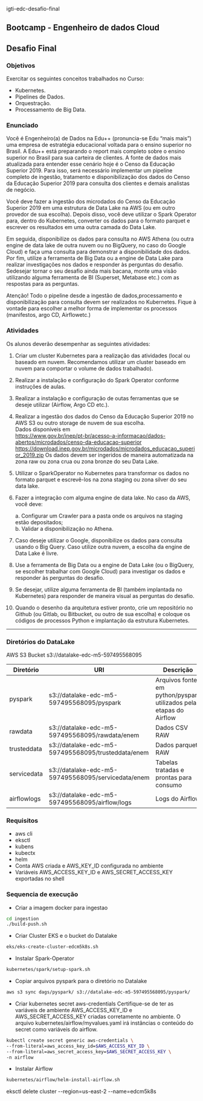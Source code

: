 igti-edc-desafio-final
## Bootcamp - Engenheiro de dados Cloud
## Desafio Final

### Objetivos
Exercitar os seguintes conceitos trabalhados no Curso:  
- Kubernetes.
- Pipelines de Dados.
- Orquestração.
- Processamento de Big Data.

### Enunciado
Você é Engenheiro(a) de Dados na Edu++ (pronuncia-se Edu “mais mais”) uma empresa de estratégia educacional voltada para o ensino superior no Brasil. A Edu++ está preparando o report mais completo sobre o ensino superior no Brasil para sua carteira de clientes. A fonte de dados mais atualizada para entender esse cenário hoje é o Censo da Educação Superior 2019. Para isso, será necessário implementar um pipeline completo de ingestão, tratamento e disponibilização dos dados do Censo da Educação Superior 2019 para consulta dos clientes e demais analistas de negócio.  

Você deve fazer a ingestão dos microdados do Censo da Educação Superior 2019 em uma estrutura de Data Lake na AWS (ou em outro provedor de sua escolha). Depois disso, você deve utilizar o Spark Operator para, dentro do Kubernetes, converter os dados para o formato parquet e escrever os resultados em uma outra camada do Data Lake.  

Em seguida, disponibilize os dados para consulta no AWS  Athena (ou outra engine de data lake de outra nuvem ou no BigQuery, no caso do Google Cloud) e faça uma consulta para demonstrar a disponibilidade dos dados. Por fim, utilize a ferramenta de Big Data ou a engine de Data Lake para realizar investigações nos dados e responder às perguntas do desafio. Sedesejar tornar o seu desafio ainda mais bacana, monte uma visão utilizando alguma ferramenta de BI (Superset, Metabase etc.) com as respostas para as perguntas.  

Atenção! Todo o pipeline desde a ingestão de dados,processamento e disponibilização para consulta devem ser realizados no Kubernetes. Fique à vontade para escolher a melhor forma de implementar os processos (manifestos, argo CD, Airflowetc.)

### Atividades
Os alunos deverão desempenhar as seguintes atividades:  

1. Criar um cluster Kubernetes para a realização das atividades (local ou baseado em nuvem. Recomendamos utilizar um cluster baseado em nuvem para comportar o volume de dados trabalhado).

2. Realizar a instalação e configuração do Spark Operator conforme instruções de aulas.

3. Realizar a instalação e configuração de outas ferramentas que se deseje utilizar (Airflow, Argo CD etc.).

4. Realizar a ingestão dos dados do Censo da Educação Superior 2019 no AWS S3 ou outro storage de nuvem de sua escolha.  
Dados disponíveis em  
<https://www.gov.br/inep/pt-br/acesso-a-informacao/dados-abertos/microdados/censo-da-educacao-superior>  
<https://download.inep.gov.br/microdados/microdados_educacao_superior_2019.zip>
Os dados devem ser ingeridos de maneira automatizada na zona raw ou zona crua ou zona bronze do seu Data Lake.

5. Utilizar o SparkOperator no Kubernetes para transformar os dados no formato parquet e escrevê-los na zona staging ou zona silver do seu data lake.

6. Fazer a integração com alguma engine de data lake. No caso da AWS, você deve:  

    a. Configurar um Crawler para a pasta onde os arquivos na staging estão depositados;  
    b. Validar a disponibilização no Athena.

7. Caso deseje utilizar o Google, disponibilize os dados para consulta usando o Big Query. Caso utilize outra nuvem, a escolha da engine de Data Lake é livre.

8. Use a ferramenta de Big Data ou a engine de Data Lake (ou o BigQuery, se escolher trabalhar com Google Cloud) para investigar os dados e responder às perguntas do desafio.

9. Se desejar, utilize alguma ferramenta de BI (também implantada no Kubernetes) para responder de maneira visual as perguntas do desafio.

10. Quando o desenho da arquitetura estiver pronto, crie um repositório no Github (ou Gitlab, ou Bitbucket, ou outro de sua escolha) e coloque os códigos de processos Python e implantação da estrutura Kubernetes.
***

### Diretórios do DataLake
AWS S3 Bucket s3://datalake-edc-m5-597495568095

| Diretório | URI | Descrição |
| -- | -- | -- |
| pyspark | s3://datalake-edc-m5-597495568095/pyspark | Arquivos fonte em python/pyspark utilizados pelas etapas do Airflow |
| rawdata | s3://datalake-edc-m5-597495568095/rawdata/enem | Dados CSV RAW |
| trusteddata | s3://datalake-edc-m5-597495568095/trusteddata/enem | Dados parquet RAW |
| servicedata | s3://datalake-edc-m5-597495568095/servicedata/enem | Tabelas tratadas e prontas para consumo |
| airflowlogs | s3://datalake-edc-m5-597495568095/airflow/logs | Logs do Airflow |

### Requisitos
- aws cli
- eksctl 
- kubens
- kubectx
- helm
- Conta AWS criada e AWS_KEY_ID configurada no ambiente
- Variáveis AWS_ACCESS_KEY_ID e AWS_SECRET_ACCESS_KEY exportadas no shell

### Sequencia de execução

- Criar a imagem docker para ingestao
```bash
cd ingestion
./build-push.sh
```

- Criar Cluster EKS e o bucket do Datalake
```bash
eks/eks-create-cluster-edcm5k8s.sh
```

- Instalar Spark-Operator
```bash
kubernetes/spark/setup-spark.sh
```

- Copiar arquivos pyspark para o diretório no Datalake
```bash
aws s3 sync dags/pyspark/ s3://datalake-edc-m5-597495568095/pyspark/
```

- Criar kubernetes secret aws-credentials
Certifique-se de ter as variáveis de ambiente AWS_ACCESS_KEY_ID e AWS_SECRET_ACCESS_KEY criadas corretamente no ambiente.
O arquivo kubernetes/airflow/myvalues.yaml irá instâncias o conteúdo do secret como variáveis do airflow.

```bash
kubectl create secret generic aws-credentials \
--from-literal=aws_access_key_id=$AWS_ACCESS_KEY_ID \
--from-literal=aws_secret_access_key=$AWS_SECRET_ACCESS_KEY \
-n airflow
```

- Instalar Airflow
```bash
kubernetes/airflow/helm-install-airflow.sh
```




eksctl delete cluster --region=us-east-2 --name=edcm5k8s
